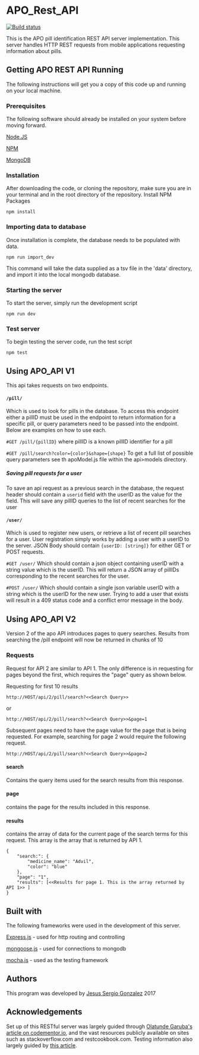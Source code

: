 # APO_Rest_API

[![Build status](https://ci.appveyor.com/api/projects/status/r8j0fxr738ix223s?svg=true)](https://ci.appveyor.com/project/jgonzalezcastello/apo-rest-api)

This is the APO pill identification REST API server implementation. This server handles HTTP REST requests from mobile applications requesting information about pills.
## Getting APO REST API Running
The following instructions will get you a copy of this code up and running on your local machine.
### Prerequisites
The following software should already be installed on your system before moving forward.

[Node.JS](https://nodejs.org)

[NPM](https://www.npmjs.com/get-npm)

[MongoDB](https://docs.mongodb.com/manual/installation/)

### Installation
After downloading the code, or cloning the repository, make sure you are in your terminal and in the root directory of the repository.
Install NPM Packages
```
npm install
```
### Importing data to database
Once installation is complete, the database needs to be populated with data.
```
npm run import_dev
```
This command will take the data supplied as a tsv file in the 'data' directory, and import it into the local mongodb database.
### Starting the server
To start the server, simply run the development script
```
npm run dev
```
### Test server
To begin testing the server code, run the test script
```
npm test
```
## Using APO_API V1

This api takes requests on two endpoints.

#### `/pill/`

Which is used to look for pills in the database. To access this endpoint either a pillID must be used in the endpoint to return information for a specific pill, or query parameters need to be passed into the endpoint. Below are examples on how to use each.

`#GET /pill/{pillID}`
where pillID is a known pillID identifier for a pill

`#GET /pill/search?color={color}&shape={shape}`
To get a full list of possible query parameters see th apoModel.js file within the api>models directory.

##### Saving pill requests for a user
To save an api request as a previous search in the database, the request header should contain a `userid` field with the userID as the value for the field. This will save any pillID queries to the list of recent searches for the user

#### `/user/`
Which is used to register new users, or retrieve a list of recent pill searches for a user.
User registration simply works by adding a user with a userID to the server.
JSON Body should contain 
`{userID: [string]}` for either GET or POST requests.

`#GET /user/`
Which should contain a json object containing userID with a string value which is the userID.
This will return a JSON array of pillIDs corresponding to the recent searches for the user.

`#POST /user/`
Which should contain a single json variable userID with a string which is the userID for the new user. Trying to add a user that exists will result in a 409 status code and a conflict error message in the body.

## Using APO_API V2
Version 2 of the apo API introduces pages to query searches. Results from searching the /pill endpoint will now be returned in chunks of 10
### Requests
Request for API 2 are similar to API 1. The only difference is in requesting for pages beyond the first, which requires the "page" query as shown below.

Requesting for first 10 results
```
http://HOST/api/2/pill/search?<<Search Query>>
```
or
```
http://HOST/api/2/pill/search?<<Search Query>>&page=1
```

Subsequent pages need to have the page value for the page that is being requested. For example, searching for page 2 would require the following request.
```
http://HOST/api/2/pill/search?<<Search Query>>&page=2
```

#### search
Contains the query items used for the search results from this response.
#### page
contains the page for the results included in this response.
#### results
contains the array of data for the current page of the search terms for this request. This array is the array that is returned by API 1.

```
{
    "search:": {
        "medicine_name": "Advil",
        "color": "blue"
    },
    "page": "1",
    "results": [<<Results for page 1. This is the array returned by API 1>> ] 
}
```

## Built with
The following frameworks were used in the development of this server.

[Express.js](https://expressjs.com/) - used for http routing and controlling

[mongoose.js](http://mongoosejs.com/) - used for connections to mongodb

[mocha.js](https://mochajs.org/) - used as the testing framework
## Authors
This program was developed by [Jesus Sergio Gonzalez](https://github.com/jgonzalezcastello/) 2017
## Acknowledgements
Set up of this RESTful server was largely guided through [Olatunde Garuba's article on codementor.io](https://www.codementor.io/olatundegaruba/nodejs-restful-apis-in-10-minutes-q0sgsfhbd), and the vast resources publicly available on sites such as stackoverflow.com and restcookbook.com.
Testing information also largely guided by [this article](https://www.codementor.io/olatundegaruba/integration-testing-supertest-mocha-chai-6zbh6sefz).